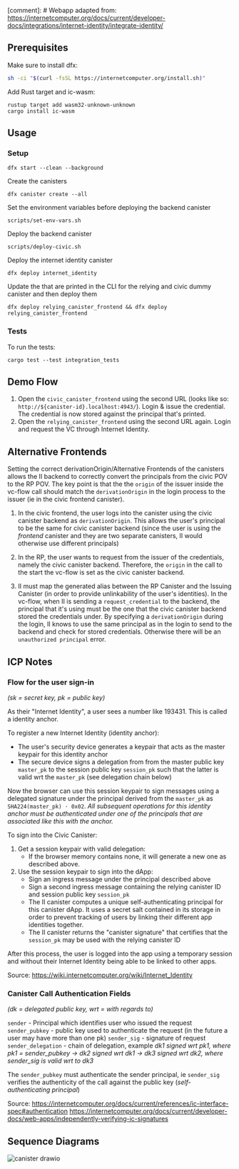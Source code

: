 [comment]: # Webapp adapted from: https://internetcomputer.org/docs/current/developer-docs/integrations/internet-identity/integrate-identity/

## Prerequisites
Make sure to install dfx: 
```bash
sh -ci "$(curl -fsSL https://internetcomputer.org/install.sh)"
```
Add Rust target and ic-wasm:
```
rustup target add wasm32-unknown-unknown
cargo install ic-wasm
```



## Usage
### Setup
```
dfx start --clean --background 
```

Create the canisters 
```
dfx canister create --all
```

Set the environment variables before deploying the backend canister
```
scripts/set-env-vars.sh
```

Deploy the backend canister
```
scripts/deploy-civic.sh
```

Deploy the internet identity canister
```
dfx deploy internet_identity
```

Update the  that are printed in the CLI for the relying and civic dummy canister and then deploy them
```
dfx deploy relying_canister_frontend && dfx deploy relying_canister_frontend
```

### Tests
To run the tests:
```
cargo test --test integration_tests
```

## Demo Flow

1. Open the ```civic_canister_frontend``` using the second URL (looks like so: `http://${canister-id}.localhost:4943/`). Login & issue the credential. The credential is now stored against the principal that's printed. 
2. Open the ```relying_canister_frontend``` using the second URL again. Login and request the VC through Internet Identity. 

## Alternative Frontends 

Setting the correct derivationOrigin/Alternative Frontends of the canisters allows the II backend to correctly convert the principals from the civic POV to the RP POV. The key point is that the the `origin` of the issuer inside the vc-flow call should match the `derivationOrigin` in the login process to the issuer (ie in the civic frontend canister).

1. In the civic frontend, the user logs into the canister using the civic canister backend as `derivationOrigin`. This allows the user's principal to be the same for civic canister backend (since the user is using the _frontend_ canister and they are two separate canisters, II would otherwise use different principals)
2. In the RP, the user wants to request from the issuer of the credentials, namely the civic canister backend. Therefore, the `origin` in the call to the start the vc-flow is set as the civic canister backend. 

3. II must map the generated alias between the RP Canister and the Issuing Canister (in order to provide unlinkability of the user's identities). In the vc-flow, when II is sending a `request_credential` to the backend, the principal that it's using must be the one that the civic canister backend stored the credentials under. By specifying a `derivationOrigin` during the login, II knows to use the same principal as in the login to send to the backend and check for stored credentials. Otherwise there will be an `unauthorized principal` error. 

   
## ICP Notes

### Flow for the user sign-in 
*(sk = secret key, pk = public key)*

As their "Internet Identity", a user sees a number like 193431. This is called a identity anchor. 

To register a new Internet Identity (identity anchor):
- The user's security device generates a keypair that acts as the master keypair for this identity anchor
- The secure device signs a delegation from from the master public key `master_pk` to the session public key `session_pk` such that the latter is valid wrt the `master_pk` (see delegation chain below)

Now the browser can use this session keypair to sign messages using a delegated signature under the principal derived from the `master_pk` as `SHA224(master_pk) · 0x02`. *All subsequent operations for this identity anchor must be authenticated under one of the principals that are associated like this with the anchor.*

To sign into the Civic Canister: 
1. Get a session keypair with valid delegation:
    - If the browser memory contains none, it will generate a new one as described above. 
2. Use the session keypair to sign into the dApp:
    - Sign an ingress message under the principal described above
    - Sign a second ingress message containing the relying canister ID and session public key `session_pk` 
    - The II canister computes a unique self-authenticating principal for this canister dApp. It uses a secret salt contained in its storage in order to prevent tracking of users by linking their different app identities together. 
    - The II canister returns the "canister signature" that certifies that the `session_pk` may be used with the relying canister ID
    
After this process, the user is logged into the app using a temporary session and without their Internet Identity being able to be linked to other apps. 

Source: https://wiki.internetcomputer.org/wiki/Internet_Identity

### Canister Call Authentication Fields
*(dk = delegated public key, wrt = with regards to)*

```sender``` - Principal which identifies user who issued the request
```sender_pubkey``` - public key used to authenticate the request (in the future a user may have more than one pk)
```sender_sig``` - signature of request
```sender_delegation``` - chain of delegation, example
 *dk1 signed wrt pk1, where pk1 = sender_pubkey -> dk2 signed wrt dk1 -> dk3 signed wrt dk2, where sender_sig is valid wrt to dk3*
 
 The ```sender_pubkey``` must authenticate the sender principal, ie ```sender_sig``` verifies the authenticity of the call against the public key (*self-authenticating principal*)

Source:
https://internetcomputer.org/docs/current/references/ic-interface-spec#authentication
https://internetcomputer.org/docs/current/developer-docs/web-apps/independently-verifying-ic-signatures

## Sequence Diagrams 
![canister drawio](https://github.com/civicteam/icp-civic-canister/assets/66886792/72ef5395-5751-4597-b25c-878b50ef8a85)

